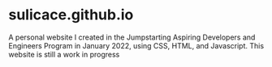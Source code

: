 # sulicace.github.io
A personal website I created in the Jumpstarting Aspiring Developers and Engineers Program in January 2022, using CSS, HTML, and Javascript. This website is still a work in progress
